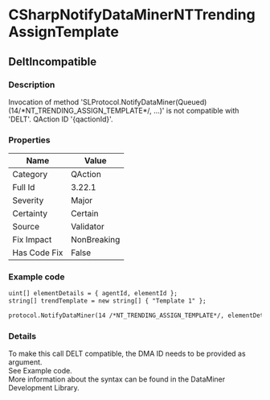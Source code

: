 ﻿---  
uid: Validator_3_22_1  
---

# CSharpNotifyDataMinerNTTrendingAssignTemplate

## DeltIncompatible

### Description

Invocation of method 'SLProtocol.NotifyDataMiner(Queued)(14\/\*NT\_TRENDING\_ASSIGN\_TEMPLATE\*\/, ...)' is not compatible with 'DELT'. QAction ID '{qactionId}'.

### Properties

| Name         | Value       |
| ------------ | ----------- |
| Category     | QAction     |
| Full Id      | 3.22.1      |
| Severity     | Major       |
| Certainty    | Certain     |
| Source       | Validator   |
| Fix Impact   | NonBreaking |
| Has Code Fix | False       |

### Example code

```xml
uint[] elementDetails = { agentId, elementId };
string[] trendTemplate = new string[] { "Template 1" };

protocol.NotifyDataMiner(14 /*NT_TRENDING_ASSIGN_TEMPLATE*/, elementDetails, trendTemplate);
```

### Details

To make this call DELT compatible, the DMA ID needs to be provided as argument.  
See Example code.  
More information about the syntax can be found in the DataMiner Development Library.
